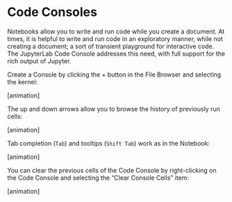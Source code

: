 
# Code Consoles

Notebooks allow you to write and run code while you create a document. At times, it is helpful to write and run code in an exploratory manner, while not creating a document; a sort of transient playground for interactive code. The JupyterLab Code Console addresses this need, with full support for the rich output of Jupyter.

Create a Console by clicking the + button in the File Browser and selecting the kernel:

[animation]

The up and down arrows allow you to browse the history of previously run cells:

[animation]

Tab completion (`Tab`) and tooltips (`Shift Tab`) work as in the Notebook:

[animation]

You can clear the previous cells of the Code Console by right-clicking on the Code Console and selecting the “Clear Console Cells” item:

[animation]